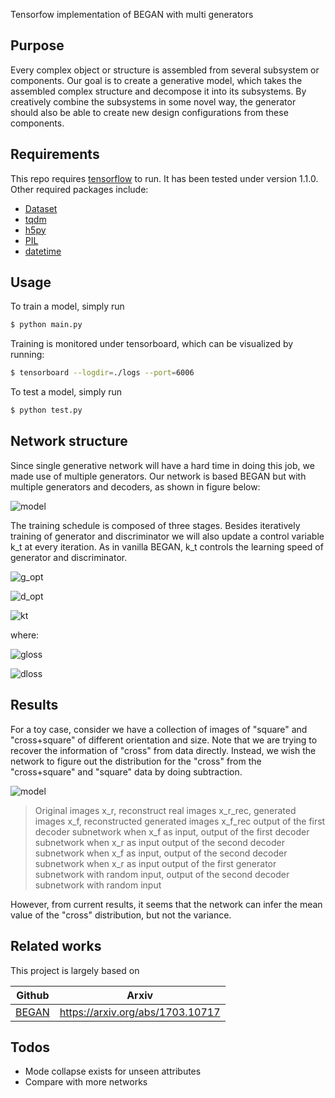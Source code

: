 Tensorfow implementation of BEGAN with multi generators


## Purpose
Every complex object or structure is assembled from several subsystem or components.
Our goal is to create a generative model, which takes the assembled complex structure and decompose it into its subsystems. By creatively combine the subsystems in some novel way, the generator should also be able to create new design configurations from these components.

## Requirements

This repo requires [tensorflow](https://tensorflow.org/) to run. It has been tested under version 1.1.0. Other required packages include:
- [Dataset]()
- [tqdm]()
- [h5py]()
- [PIL]()
- [datetime]()

## Usage
To train a model, simply run
```sh
$ python main.py
```
Training is monitored under tensorboard, which can be visualized by running:
```sh
$ tensorboard --logdir=./logs --port=6006
```
To test a model, simply run
```sh
$ python test.py
```

## Network structure

Since single generative network will have a hard time in doing this job, we made use of multiple generators.
Our network is based BEGAN but with multiple generators and decoders, as shown in figure below:

![model](/../subnets/assets/model.png)

The training schedule is composed of three stages.
Besides iteratively training of generator and discriminator we will also update a control variable k_t at every iteration.
As in vanilla BEGAN, k_t controls the learning speed of generator and discriminator.

![g_opt](http://latex.codecogs.com/gif.latex?\min_{\theta_G}L_g)

![d_opt](http://latex.codecogs.com/gif.latex?\min_{\theta_E,\theta_D}(L_D-k_tL_G))

![kt](http://latex.codecogs.com/gif.latex?k_{t+1}=k_t+\lambda_k\Big({\gamma}L_D-L_G\Big))

where:

![gloss]( http://latex.codecogs.com/gif.latex?L_G=L_{rec}(x_f)L_z(x_f))

![dloss](http://latex.codecogs.com/gif.latex?L_D=L_{rec}(x_r)&plus;L_z(dz_r))


## Results

For a toy case, consider we have a collection of images of "square" and "cross+square" of different orientation and size.
Note that we are trying to recover the information of "cross" from data directly.
Instead, we wish the network to figure out the distribution for the "cross"  from the "cross+square" and "square" data by doing subtraction.

![model](/../subnets/assets/itr44500.png)

> Original images x_r, reconstruct real images x_r_rec, generated images x_f, reconstructed generated images x_f_rec
> output of the first decoder subnetwork when x_f as input, output of the first decoder subnetwork when x_r as input
> output of the second decoder subnetwork when x_f as input, output of the second decoder subnetwork when x_r as input
> output of the first generator subnetwork with random input, output of the second decoder subnetwork with random input

However, from current results, it seems that the network can infer the mean value of the "cross" distribution, but not the variance.



## Related works

This project is largely based on

| Github | Arxiv |
| ------ | ------ |
| [BEGAN](https://github.com/hope-yao/BEGAN-tensorflow) | https://arxiv.org/abs/1703.10717 |



## Todos

 - Mode collapse exists for unseen attributes
 - Compare with more networks


